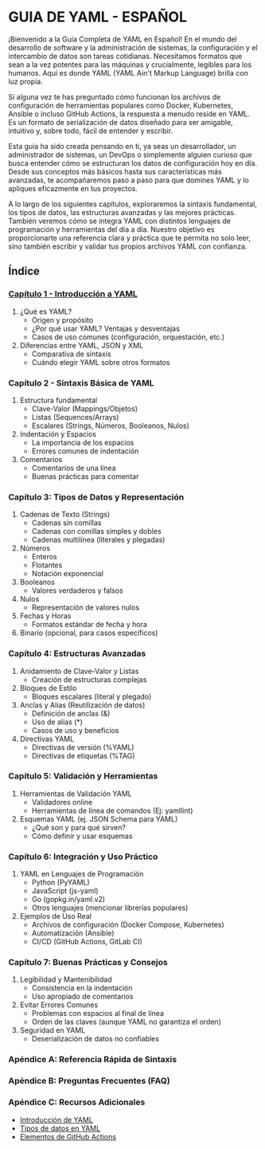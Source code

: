 # GUIA DE YAML - ESPAÑOL

¡Bienvenido a la Guía Completa de YAML en Español! En el mundo del desarrollo de software y la administración de sistemas, la configuración y el intercambio de datos son tareas cotidianas. Necesitamos formatos que sean a la vez potentes para las máquinas y crucialmente, legibles para los humanos. Aquí es donde YAML (YAML Ain't Markup Language) brilla con luz propia.

Si alguna vez te has preguntado cómo funcionan los archivos de configuración de herramientas populares como Docker, Kubernetes, Ansible o incluso GitHub Actions, la respuesta a menudo reside en YAML. Es un formato de serialización de datos diseñado para ser amigable, intuitivo y, sobre todo, fácil de entender y escribir.

Esta guía ha sido creada pensando en ti, ya seas un desarrollador, un administrador de sistemas, un DevOps o simplemente alguien curioso que busca entender cómo se estructuran los datos de configuración hoy en día. Desde sus conceptos más básicos hasta sus características más avanzadas, te acompañaremos paso a paso para que domines YAML y lo apliques eficazmente en tus proyectos.

A lo largo de los siguientes capítulos, exploraremos la sintaxis fundamental, los tipos de datos, las estructuras avanzadas y las mejores prácticas. También veremos cómo se integra YAML con distintos lenguajes de programación y herramientas del día a día. Nuestro objetivo es proporcionarte una referencia clara y práctica que te permita no solo leer, sino también escribir y validar tus propios archivos YAML con confianza.

## Índice

### [Capítulo 1 - Introducción a YAML](capitulo-1.md)

1. ¿Qué es YAML?
   - Origen y propósito
   - ¿Por qué usar YAML? Ventajas y desventajas
   - Casos de uso comunes (configuración, orquestación, etc.)
2. Diferencias entre YAML, JSON y XML
   - Comparativa de sintaxis
   - Cuándo elegir YAML sobre otros formatos

### Capítulo 2 - Sintaxis Básica de YAML

1. Estructura fundamental
   - Clave-Valor (Mappings/Objetos)
   - Listas (Sequences/Arrays)
   - Escalares (Strings, Números, Booleanos, Nulos)
2. Indentación y Espacios
   - La importancia de los espacios
   - Errores comunes de indentación
3. Comentarios
   - Comentarios de una línea
   - Buenas prácticas para comentar

### Capítulo 3: Tipos de Datos y Representación

1. Cadenas de Texto (Strings)
   - Cadenas sin comillas
   - Cadenas con comillas simples y dobles
   - Cadenas multilínea (literales y plegadas)
2. Números
   - Enteros
   - Flotantes
   - Notación exponencial
3. Booleanos
   - Valores verdaderos y falsos
4. Nulos
   - Representación de valores nulos
5. Fechas y Horas
   - Formatos estándar de fecha y hora
6. Binario (opcional, para casos específicos)

### Capítulo 4: Estructuras Avanzadas

1. Anidamiento de Clave-Valor y Listas
   - Creación de estructuras complejas
2. Bloques de Estilo
   - Bloques escalares (literal y plegado)
3. Anclas y Alias (Reutilización de datos)
   - Definición de anclas (&)
   - Uso de alias (*)
   - Casos de uso y beneficios
4. Directivas YAML
   - Directivas de versión (%YAML)
   - Directivas de etiquetas (%TAG)

### Capítulo 5: Validación y Herramientas

1. Herramientas de Validación YAML
   - Validadores online
   - Herramientas de línea de comandos (Ej: yamllint)
2. Esquemas YAML (ej. JSON Schema para YAML)
   - ¿Qué son y para qué sirven?
   - Cómo definir y usar esquemas

### Capítulo 6: Integración y Uso Práctico

1. YAML en Lenguajes de Programación
   - Python (PyYAML)
   - JavaScript (js-yaml)
   - Go (gopkg.in/yaml.v2)
   - Otros lenguajes (mencionar librerías populares)
2. Ejemplos de Uso Real
   - Archivos de configuración (Docker Compose, Kubernetes)
   - Automatización (Ansible)
   - CI/CD (GitHub Actions, GitLab CI)

### Capítulo 7: Buenas Prácticas y Consejos

1. Legibilidad y Mantenibilidad
   - Consistencia en la indentación
   - Uso apropiado de comentarios
2. Evitar Errores Comunes
   - Problemas con espacios al final de línea
   - Orden de las claves (aunque YAML no garantiza el orden)
3. Seguridad en YAML
   - Deserialización de datos no confiables

### Apéndice A: Referencia Rápida de Sintaxis
### Apéndice B: Preguntas Frecuentes (FAQ)
### Apéndice C: Recursos Adicionales



- [Introducción de YAML](introduccion.md)
- [Tipos de datos en YAML](tiposdedatos.md)
- [Elementos de GitHub Actions](elementos.md)











